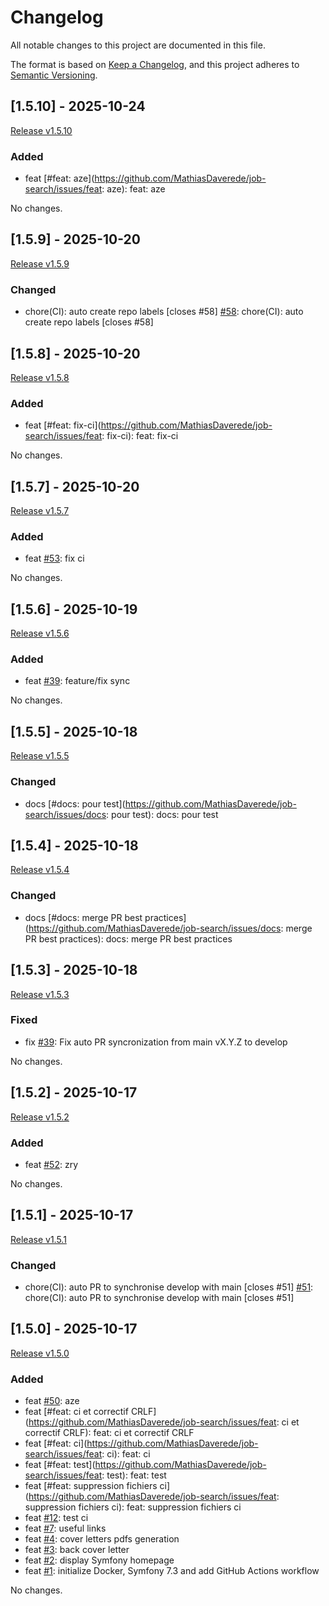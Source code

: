 # Changelog

All notable changes to this project are documented in this file.

The format is based on [Keep a Changelog](https://keepachangelog.com/en/1.0.0/), 
and this project adheres to [Semantic Versioning](https://semver.org/spec/v2.0.0.html).

## [1.5.10] - 2025-10-24

[Release v1.5.10](https://github.com/MathiasDaverede/job-search/releases/tag/v1.5.10)

### Added

- feat [#feat: aze](https://github.com/MathiasDaverede/job-search/issues/feat: aze): feat: aze

No changes.
## [1.5.9] - 2025-10-20

[Release v1.5.9](https://github.com/MathiasDaverede/job-search/releases/tag/v1.5.9)

### Changed

- chore(CI): auto create repo labels [closes #58] [#58](https://github.com/MathiasDaverede/job-search/issues/58): chore(CI): auto create repo labels [closes #58]

## [1.5.8] - 2025-10-20

[Release v1.5.8](https://github.com/MathiasDaverede/job-search/releases/tag/v1.5.8)

### Added

- feat [#feat: fix-ci](https://github.com/MathiasDaverede/job-search/issues/feat: fix-ci): feat: fix-ci

No changes.
## [1.5.7] - 2025-10-20

[Release v1.5.7](https://github.com/MathiasDaverede/job-search/releases/tag/v1.5.7)

### Added

- feat [#53](https://github.com/MathiasDaverede/job-search/issues/53): fix ci 

No changes.
## [1.5.6] - 2025-10-19

[Release v1.5.6](https://github.com/MathiasDaverede/job-search/releases/tag/v1.5.6)

### Added

- feat [#39](https://github.com/MathiasDaverede/job-search/issues/39): feature/fix sync 

No changes.
## [1.5.5] - 2025-10-18

[Release v1.5.5](https://github.com/MathiasDaverede/job-search/releases/tag/v1.5.5)

### Changed

- docs [#docs: pour test](https://github.com/MathiasDaverede/job-search/issues/docs: pour test): docs: pour test

## [1.5.4] - 2025-10-18

[Release v1.5.4](https://github.com/MathiasDaverede/job-search/releases/tag/v1.5.4)

### Changed

- docs [#docs: merge PR best practices](https://github.com/MathiasDaverede/job-search/issues/docs: merge PR best practices): docs: merge PR best practices

## [1.5.3] - 2025-10-18

[Release v1.5.3](https://github.com/MathiasDaverede/job-search/releases/tag/v1.5.3)

### Fixed

- fix [#39](https://github.com/MathiasDaverede/job-search/issues/39): Fix auto PR syncronization from main vX.Y.Z to develop 

No changes.
## [1.5.2] - 2025-10-17

[Release v1.5.2](https://github.com/MathiasDaverede/job-search/releases/tag/v1.5.2)

### Added

- feat [#52](https://github.com/MathiasDaverede/job-search/issues/52): zry 

No changes.
## [1.5.1] - 2025-10-17

[Release v1.5.1](https://github.com/MathiasDaverede/job-search/releases/tag/v1.5.1)

### Changed

- chore(CI): auto PR to synchronise develop with main [closes #51] [#51](https://github.com/MathiasDaverede/job-search/issues/51): chore(CI): auto PR to synchronise develop with main [closes #51]

## [1.5.0] - 2025-10-17

[Release v1.5.0](https://github.com/MathiasDaverede/job-search/releases/tag/v1.5.0)

### Added

- feat [#50](https://github.com/MathiasDaverede/job-search/issues/50): aze 
- feat [#feat: ci et correctif CRLF](https://github.com/MathiasDaverede/job-search/issues/feat: ci et correctif CRLF): feat: ci et correctif CRLF
- feat [#feat: ci](https://github.com/MathiasDaverede/job-search/issues/feat: ci): feat: ci
- feat [#feat: test](https://github.com/MathiasDaverede/job-search/issues/feat: test): feat: test
- feat [#feat: suppression fichiers ci](https://github.com/MathiasDaverede/job-search/issues/feat: suppression fichiers ci): feat: suppression fichiers ci
- feat [#12](https://github.com/MathiasDaverede/job-search/issues/12): test ci 
- feat [#7](https://github.com/MathiasDaverede/job-search/issues/7): useful links 
- feat [#4](https://github.com/MathiasDaverede/job-search/issues/4): cover letters pdfs generation 
- feat [#3](https://github.com/MathiasDaverede/job-search/issues/3): back cover letter 
- feat [#2](https://github.com/MathiasDaverede/job-search/issues/2): display Symfony homepage 
- feat [#1](https://github.com/MathiasDaverede/job-search/issues/1): initialize Docker, Symfony 7.3 and add GitHub Actions workflow 

No changes.
